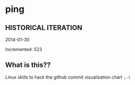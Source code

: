 # ping

## HISTORICAL ITERATION
2014-01-30

Incremented: 523

## What is this?? 
Linux skills to hack the github commit visualization chart `;-)`

